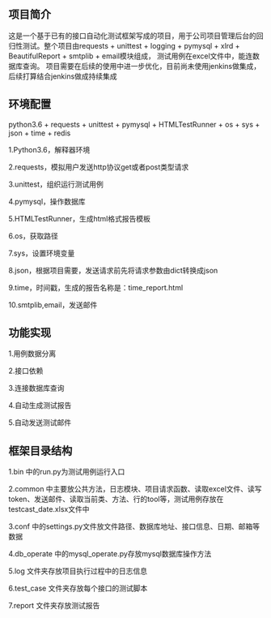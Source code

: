 ## 项目简介

这是一个基于已有的接口自动化测试框架写成的项目，用于公司项目管理后台的回归性测试。整个项目由requests + unittest + logging + pymysql + xlrd + BeautifulReport + smtplib + email模块组成， 测试用例在excel文件中，能连数据库查询。 项目需要在后续的使用中进一步优化，目前尚未使用jenkins做集成，后续打算结合jenkins做成持续集成

## 环境配置

python3.6 + requests + unittest + pymysql + HTMLTestRunner + os + sys + json + time + redis

1.Python3.6，解释器环境

2.requests，模拟用户发送http协议get或者post类型请求

3.unittest，组织运行测试用例

4.pymysql，操作数据库

5.HTMLTestRunner，生成html格式报告模板

6.os，获取路径

7.sys，设置环境变量

8.json，根据项目需要，发送请求前先将请求参数由dict转换成json

9.time，时间戳，生成的报告名称是：time_report.html

10.smtplib,email，发送邮件

## 功能实现

1.用例数据分离

2.接口依赖

3.连接数据库查询

4.自动生成测试报告

5.自动发送测试邮件

## 框架目录结构

1.bin 中的run.py为测试用例运行入口

2.common 中主要放公共方法，日志模块、项目请求函数、读取excel文件、读写token、发送邮件、读取当前类、方法、行的tool等，测试用例存放在testcast_date.xlsx文件中

3.conf 中的settings.py文件放文件路径、数据库地址、接口信息、日期、邮箱等数据

4.db_operate 中的mysql_operate.py存放mysql数据库操作方法

5.log 文件夹存放项目执行过程中的日志信息

6.test_case 文件夹存放每个接口的测试脚本

7.report 文件夹存放测试报告
